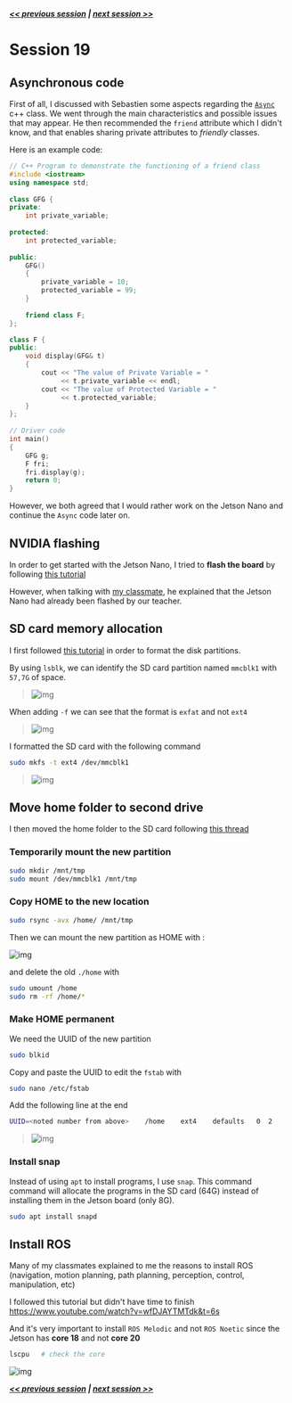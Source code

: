 ***[<< previous session](session18.md) | [next session >>](session20.md)***

# Session 19

## Asynchronous code

First of all, I discussed with Sebastien some aspects regarding the [`Async`](../../Code/tests/Movement/Async.h) c++ class. We went through the main characteristics and possible issues that may appear.
He then recommended the `friend` attribute which I didn't know, and that enables sharing private attributes to *friendly* classes.  

Here is an example code:

```cpp
// C++ Program to demonstrate the functioning of a friend class
#include <iostream>
using namespace std;
 
class GFG {
private:
    int private_variable;
 
protected:
    int protected_variable;
 
public:
    GFG()
    {
        private_variable = 10;
        protected_variable = 99;
    }
 
    friend class F;
};

class F {
public:
    void display(GFG& t)
    {
        cout << "The value of Private Variable = "
             << t.private_variable << endl;
        cout << "The value of Protected Variable = "
             << t.protected_variable;
    }
};
 
// Driver code
int main()
{
    GFG g;
    F fri;
    fri.display(g);
    return 0;
}
```

However, we both agreed that I would rather work on the Jetson Nano and continue the `Async` code later on.

## NVIDIA flashing

In order to get started with the Jetson Nano, I tried to **flash the board** by following [this tutorial](https://developer.nvidia.com/embedded/learn/get-started-jetson-nano-devkit#write)  

However, when talking with [my classmate](https://github.com/Ekter), he explained that the Jetson Nano had already been flashed by our teacher.

## SD card memory allocation

I first followed [this tutorial](https://phoenixnap.com/kb/linux-format-disk) in order to format the disk partitions.

By using `lsblk`, we can identify the SD card partition named `mmcblk1` with `57,7G` of space.

> ![img](../../Documentation/Images/session19_2.png)

When adding `-f` we can see that the format is `exfat` and not `ext4`

> ![img](../../Documentation/Images/session19_1.png)

I formatted the SD card with the following command

```bash
sudo mkfs -t ext4 /dev/mmcblk1
```

> ![img](../../Documentation/Images/session19_3.png)

## Move home folder to second drive

I then moved the home folder to the SD card following [this thread](https://askubuntu.com/questions/21321/move-home-folder-to-second-drive)  

### Temporarily mount the new partition

```bash
sudo mkdir /mnt/tmp
sudo mount /dev/mmcblk1 /mnt/tmp
```

### Copy HOME to the new location

```bash
sudo rsync -avx /home/ /mnt/tmp
```

Then we can mount the new partition as HOME with :

![img](../../Documentation/Images/session19_4.png)

and delete the old `./home` with

```bash
sudo umount /home
sudo rm -rf /home/*
```

### Make HOME permanent

We need the UUID of the new partition

```bash
sudo blkid
```

Copy and paste the UUID to edit the `fstab` with

```bash
sudo nano /etc/fstab
```

Add the following line at the end

```bash
UUID=<noted number from above>    /home    ext4    defaults   0  2
```

> ![img](../../Documentation/Images/session19_5.png)

### Install snap

Instead of using `apt` to install programs, I use `snap`. This command command will allocate the programs in the SD card (64G) instead of installing them in the Jetson board (only 8G).

```bash
sudo apt install snapd
```

## Install ROS

Many of my classmates explained to me the reasons to install ROS (navigation, motion planning, path planning, perception, control, manipulation, etc)

I followed this tutorial but didn't have time to finish  
<https://www.youtube.com/watch?v=wfDJAYTMTdk&t=6s>

And it's very important to install `ROS Melodic` and not `ROS Noetic` since the Jetson has **core 18** and not **core 20**

```bash
lscpu   # check the core
```

![img](../../Documentation/Images/session19_6.png)

***[<< previous session](session18.md) | [next session >>](session20.md)***
